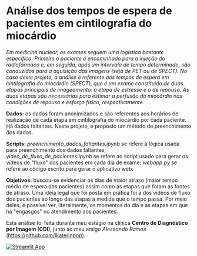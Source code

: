 # Análise dos tempos de espera de pacientes em cintilografia do miocárdio

*Em medicina nuclear, os exames seguem uma logística bastante específica. Primeiro o paciente é encaminhado para a injeção do radiofármaco e, em seguida, após um intervalo de tempo determinado, são conduzidos para a aquisição das imagens (seja de PET ou de SPECT). No caso deste projeto, a análise é referente aos tempos de espera em cintilografia do miocárdio (SPECT), que é um exame constituído de duas etapas principais de imageamento: a etapa de estresse e a de repouso. As duas etapas são necessárias para estimar a perfusão do miocárdio nas condições de repouso e esforço físico, respectivamente.*

**Dados:** os dados foram anonimizados e são referentes aos horários de realização de cada etapa em cintilografia do miocárdio por cada paciente. Há dados faltantes. Neste projeto, é proposto um método de preenchimento dos dados.

**Scripts:** *preenchimento_dados_faltantes.ipynb* se refere à lógica usada para preenchimento dos dados faltantes; *video_de_fluxo_de_pacientes.ipynb* se refere ao script usado para gerar os vídeos de "fluxo" dos pacientes em cada dia de exame; *webapp.py* se refere ao código escrito para gerar o aplicativo web.

**Objetivos:** buscou-se evidenciar os dias de maior atraso (maior tempo médio de espera dos pacientes) assim como as etapas que foram as fontes de atraso. Uma ideia legal que foi posta em prática foi a dos vídeos de fluxo dos pacientes ao longo das etapas a medida que o tempo passa. Por meio deles, é possível ver, literalmente, os momentos do dia e as etapas em que há "engasgos" no atendimento aos pacientes.

Esta análise foi feita durante meu estágio na clínica **Centro de Diagnóstico por Imagem (CDI)**, junto ao meu amigo *Alessando Ramos* (https://github.com/Ikaterinpop).

[![Streamlit App](https://static.streamlit.io/badges/streamlit_badge_black_white.svg)](https://cego669-an-lise-dos-tempos-de-espera-de-pacientes-webapp-kmbhhx.streamlitapp.com/)
